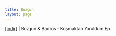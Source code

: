 ```yaml
---
title: Bozgun
layout: page
---
```


<a href="https://cloud.mail.ru/public/b8ea3b42c4d4/Bozgun%20%26%20Badros%20-%20Kosmaktan%20Yoruldum%20EP" target="_blank">[indir]</a> | Bozgun & Badros &#8211; Koşmaktan Yoruldum Ep.
